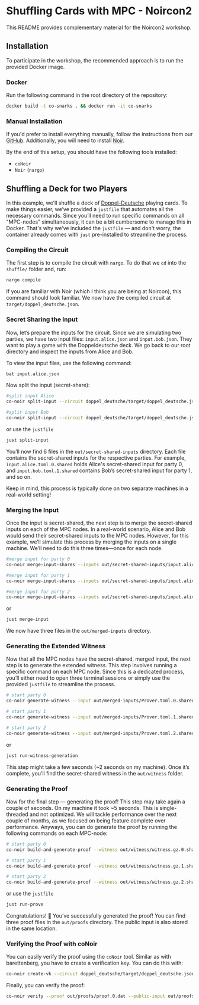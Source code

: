 # Shuffling Cards with MPC - Noircon2

This README provides complementary material for the Noircon2 workshop.

## Installation

To participate in the workshop, the recommended approach is to run the provided Docker image.

### Docker

Run the following command in the root directory of the repository:

```bash
docker build -t co-snarks . && docker run -it co-snarks
```

### Manual Installation

If you'd prefer to install everything manually, follow the instructions from our [GitHub](https://github.com/TaceoLabs/co-snarks). Additionally, you will need to install [Noir](https://noir-lang.org/docs/getting_started/quick_start).

By the end of this setup, you should have the following tools installed:

* `coNoir`
* `Noir` (`nargo`)

## Shuffling a Deck for two Players

In this example, we'll shuffle a deck of [Doppel-Deutsche](https://en.wikipedia.org/wiki/German-suited_playing_cards) playing cards. To make things easier, we’ve provided a `justfile` that automates all the necessary commands. Since you’ll need to run specific commands on all "MPC-nodes" simultaneously, it can be a bit cumbersome to manage this in Docker. That's why we’ve included the `justfile` — and don't worry, the container already comes with `just` pre-installed to streamline the process.

### Compiling the Circuit

The first step is to compile the circuit with `nargo`. To do that we `cd` into the `shuffle/` folder and, run:

```bash
nargo compile
```

If you are familiar with Noir (which I think you are being at Noircon), this command should look familiar. We now have the compiled circuit at `target/doppel_deutsche.json`.

### Secret Sharing the Input

Now, let’s prepare the inputs for the circuit. Since we are simulating two parties, we have two input files: `input.alice.json` and `input.bob.json`. They want to play a game with the Doppeldeutsche deck. We go back to our root directory and inspect the inputs from Alice and Bob.

To view the input files, use the following command:

```bash
bat input.alice.json
```

Now split the input (secret-share):

```bash
#split input Alice
co-noir split-input --circuit doppel_deutsche/target/doppel_deutsche.json --input input.alice.toml --protocol REP3 --out-dir out/secret-shared-inputs/

#split input Bob
co-noir split-input --circuit doppel_deutsche/target/doppel_deutsche.json --input input.bob.toml --protocol REP3 --out-dir out/secret-shared-inputs/
```

or use the `justfile`

```bash
just split-input
```

You’ll now find 6 files in the `out/secret-shared-inputs` directory. Each file contains the secret-shared inputs for the respective parties. For example,
`input.alice.toml.0.shared` holds Alice's secret-shared input for party 0, and `input.bob.toml.1.shared` contains Bob’s secret-shared input for party 1, and so on.

Keep in mind, this process is typically done on two separate machines in a real-world setting!

### Merging the Input

Once the input is secret-shared, the next step is to merge the secret-shared inputs on each of the MPC nodes. In a real-world scenario, Alice and Bob would send their secret-shared inputs to the MPC nodes. However, for this example, we’ll simulate this process by merging the inputs on a single machine. We’ll need to do this three times—once for each node.

```bash
#merge input for party 0
co-noir merge-input-shares --inputs out/secret-shared-inputs/input.alice.toml.0.shared --inputs out/secret-shared-inputs/input.bob.toml.0.shared --protocol REP3 --out out/merged-inputs/Prover.toml.0.shared

#merge input for party 1
co-noir merge-input-shares --inputs out/secret-shared-inputs/input.alice.toml.1.shared --inputs out/secret-shared-inputs/input.bob.toml.1.shared --protocol REP3 --out out/merged-inputs/Prover.toml.1.shared

#merge input for party 2
co-noir merge-input-shares --inputs out/secret-shared-inputs/input.alice.toml.2.shared --inputs out/secret-shared-inputs/input.bob.toml.2.shared --protocol REP3 --out out/merged-inputs/Prover.toml.2.shared
```

or

```bash
just merge-input
```

We now have three files in the `out/merged-inputs` directory.

### Generating the Extended Witness

Now that all the MPC nodes have the secret-shared, merged input, the next step is to generate the extended witness. This step involves running a specific command on each MPC node. Since this is a dedicated process, you’ll either need to open three terminal sessions or simply use the provided `justfile` to streamline the process.

```bash
# start party 0
co-noir generate-witness --input out/merged-inputs/Prover.toml.0.shared --circuit doppel_deutsche/target/doppel_deutsche.json --protocol REP3 --config configs/party0.toml --out out/witness/witness.gz.0.shared

# start party 1
co-noir generate-witness --input out/merged-inputs/Prover.toml.1.shared --circuit doppel_deutsche/target/doppel_deutsche.json --protocol REP3 --config configs/party1.toml --out out/witness/witness.gz.1.shared

# start party 2
co-noir generate-witness --input out/merged-inputs/Prover.toml.2.shared --circuit doppel_deutsche/target/doppel_deutsche.json --protocol REP3 --config configs/party2.toml --out out/witness/witness.gz.2.shared
```

or

```bash
just run-witness-generation
```

This step might take a few seconds (~2 seconds on my machine). Once it’s complete, you’ll find the secret-shared witness in the `out/witness` folder.

### Generating the Proof

Now for the final step — generating the proof! This step may take again a couple of seconds. On my machine it took ~5 seconds. This is single-threaded and not optimized. We will tackle performance over the next couple of months, as we focused on being feature complete over performance.
Anyways, you can do generate the proof by running the following commands on each MPC-node:

```bash
# start party 0
co-noir build-and-generate-proof --witness out/witness/witness.gz.0.shared --circuit doppel_deutsche/target/doppel_deutsche.json --crs crs/bn254_g1.dat --protocol REP3 --hasher keccak --config configs/party0.toml --out out/proofs/proof.0.dat --public-input out/proofs/public-input.0.dat

# start party 1
co-noir build-and-generate-proof --witness out/witness/witness.gz.1.shared --circuit doppel_deutsche/target/doppel_deutsche.json --crs crs/bn254_g1.dat --protocol REP3 --hasher keccak --config configs/party1.toml --out out/proofs/proof.1.dat --public-input out/proofs/public-input.1.dat

# start party 2
co-noir build-and-generate-proof --witness out/witness/witness.gz.2.shared --circuit doppel_deutsche/target/doppel_deutsche.json --crs crs/bn254_g1.dat --protocol REP3 --hasher keccak --config configs/party2.toml --out out/proofs/proof.2.dat --public-input out/proofs/public-input.2.dat
```

or use the `justfile`

```bash
just run-prove
```

Congratulations! 🎉 You’ve successfully generated the proof! You can find three proof files in the
`out/proofs` directory. The public input is also stored in the same location.

### Verifying the Proof with coNoir

You can easily verify the proof using the `coNoir` tool. Similar as with barettenberg, you have to create a verification key. You can do this with:

```bash
co-noir create-vk --circuit doppel_deutsche/target/doppel_deutsche.json --crs crs/bn254_g1.dat --vk verification_key.dat --hasher keccak
```

Finally, you can verify the proof:
```bash
co-noir verify --proof out/proofs/proof.0.dat --public-input out/proofs/public-input.0.dat --vk verification_key.dat --hasher keccak --crs crs/bn254_g2.dat
```
